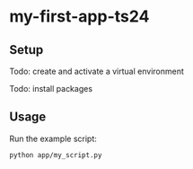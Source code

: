 # my-first-app-ts24

## Setup

Todo: create and activate a virtual environment

Todo: install packages


## Usage

Run the example script:

```sh
python app/my_script.py
```
